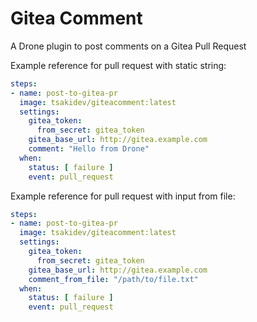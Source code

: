 # Gitea Comment

A Drone plugin to post comments on a Gitea Pull Request

Example reference for pull request with static string:

```yml
steps:
- name: post-to-gitea-pr
  image: tsakidev/giteacomment:latest
  settings:
    gitea_token:
      from_secret: gitea_token
    gitea_base_url: http://gitea.example.com
    comment: "Hello from Drone"
  when:
    status: [ failure ]
    event: pull_request
```

Example reference for pull request with input from file:

```yml
steps:
- name: post-to-gitea-pr
  image: tsakidev/giteacomment:latest
  settings:
    gitea_token:
      from_secret: gitea_token
    gitea_base_url: http://gitea.example.com
    comment_from_file: "/path/to/file.txt"
  when:
    status: [ failure ]
    event: pull_request
```
